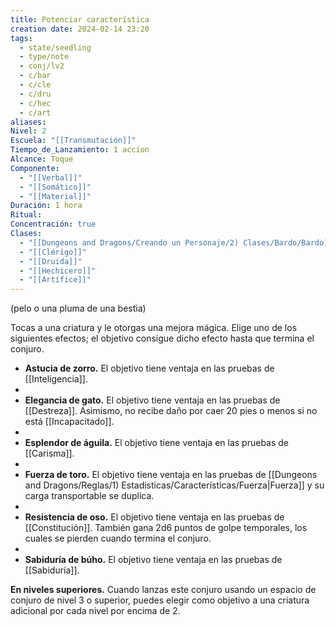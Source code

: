 ```yaml
---
title: Potenciar característica
creation date: 2024-02-14 23:20
tags:
  - state/seedling
  - type/note
  - conj/lv2
  - c/bar
  - c/cle
  - c/dru
  - c/hec
  - c/art
aliases: 
Nivel: 2
Escuela: "[[Transmutación]]"
Tiempo_de_Lanzamiento: 1 accion
Alcance: Toque
Componente:
  - "[[Verbal]]"
  - "[[Somático]]"
  - "[[Material]]"
Duración: 1 hora
Ritual: 
Concentración: true
Clases:
  - "[[Dungeons and Dragons/Creando un Personaje/2) Clases/Bardo/Bardo]]"
  - "[[Clérigo]]"
  - "[[Druida]]"
  - "[[Hechicero]]"
  - "[[Artífice]]"
---
```

(pelo o una pluma de una bestia)

Tocas a una criatura y le otorgas una mejora mágica. Elige uno de los siguientes efectos; el objetivo consigue dicho efecto hasta que termina el conjuro.

- **Astucia de zorro.** El objetivo tiene ventaja en las pruebas de [[Inteligencia]]. 
- 
- **Elegancia de gato.** El objetivo tiene ventaja en las pruebas de [[Destreza]]. Asimismo, no recibe daño por caer 20 pies o menos si no está [[Incapacitado]].
- 
- **Esplendor de águila.** El objetivo tiene ventaja en las pruebas de [[Carisma]].
- 
- **Fuerza de toro.** El objetivo tiene ventaja en las pruebas de [[Dungeons and Dragons/Reglas/1) Estadisticas/Características/Fuerza|Fuerza]] y su carga transportable se duplica.
- 
- **Resistencia de oso.** El objetivo tiene ventaja en las pruebas de [[Constitución]]. También gana 2d6 puntos de golpe temporales, los cuales se pierden cuando termina el conjuro.
- 
- **Sabiduría de búho.** El objetivo tiene ventaja en las pruebas de [[Sabiduría]].

**En niveles superiores.** Cuando lanzas este conjuro usando un espacio de conjuro de nivel 3 o superior, puedes elegir como objetivo a una criatura adicional por cada nivel por encima de 2.
